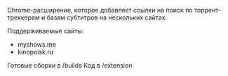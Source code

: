 Chrome-расширение, которое добавляет ссылки на поиск по торрент-треккерам и базам субтитров на нескольких сайтах.

Поддерживаемые сайты:

 * myshows.me
 * kinopoisk.ru

 Готовые сборки в /builds
 Код в /extension 